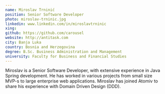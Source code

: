 ```yaml
---
name: Miroslav Trninić
position: Senior Software Developer
photo: miroslav-trninic.jpg
linkedin: www.linkedin.com/in/miroslavtrninic
xing: 
github: https://github.com/carousel
website: http://antitask.com
city: Banja Luka
country: Bosnia and Herzegovina
degree: B.Sc. Business Administration and Management
university: Faculty for Business and Financial Studies
---
```

Miroslav is a Senior Software Developer, with extensive experience in Java Spring development. He has worked in various projects from small size MVP-s to large enterprise web applications. Miroslav has joined Atomiv to share his experience with Domain Driven Design (DDD).
